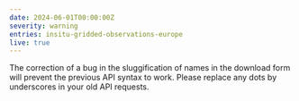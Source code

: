 ```yaml
---
date: 2024-06-01T00:00:00Z
severity: warning
entries: insitu-gridded-observations-europe
live: true
---
```


The correction of a bug in the sluggification of names in the download form will prevent the previous API syntax to work. Please replace any dots by underscores in your old  API requests.

